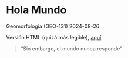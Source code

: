 Hola Mundo
================
Geomorfología (GEO-131)
2024-08-26

Versión HTML (quizá más legible),
[aquí](https://geomorfologia-master.github.io/hola-mundo/README.html)

> “Sin embargo, el mundo nunca responde”

